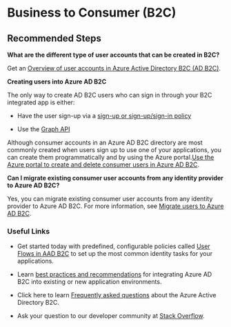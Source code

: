 <properties
  pagetitle="Business to Consumer (B2C)"
  service=""
  resource=""
  ms.author="nishring"
  selfhelptype="Generic"
  supporttopicids="32633306"
  resourcetags=""
  productpesids="16580"
  cloudenvironments="public,fairfax,mooncake,blackforest,ussec,usnat"
  disableclouds=""
  articleid="b396126c-e572-45da-926b-73e9afc48d82"
  ownershipid="AzureIdentity_B2C" />
# Business to Consumer (B2C)

## **Recommended Steps**

**What are the different type of user accounts that can be created in B2C?** 

Get an [Overview of user accounts in Azure Active Directory B2C (AD B2C)](https://docs.microsoft.com/azure/active-directory-b2c/user-overview).

**Creating  users into Azure AD B2C** 

The only way to create AD B2C users who can sign in through your B2C integrated app is either: 

* Have the user sign-up via a [sign-up or sign-up/sign-in policy](https://docs.microsoft.com/azure/active-directory-b2c/user-flow-overview?WT.mc_id=Portal-Microsoft_Azure_Support#create-a-sign-up-policy)  

* Use the [Graph API](https://docs.microsoft.com/azure/active-directory-b2c/manage-user-accounts-graph-api?WT.mc_id=Portal-Microsoft_Azure_Support) 

Although consumer accounts in an Azure AD B2C directory are most commonly created when users sign up to use one of your applications, you can create them programmatically and by using the Azure portal.[Use the Azure portal to create and delete consumer users in Azure AD B2C](https://docs.microsoft.com/azure/active-directory-b2c/manage-users-portal).

**Can I migrate existing consumer user accounts from any identity provider to Azure AD B2C?** 

Yes, you can migrate existing consumer user accounts from any identity provider to Azure AD B2C. For more information, see [Migrate users to Azure AD B2C](https://docs.microsoft.com/azure/active-directory-b2c/user-migration). 

### **Useful Links** 
* Get started today with predefined, configurable policies called [User Flows in AAD B2C](https://docs.microsoft.com/azure/active-directory-b2c/active-directory-b2c-reference-policies) to set up the most common identity tasks for your applications. 

* Learn [best practices and recommendations](https://docs.microsoft.com/azure/active-directory-b2c/best-practices) for integrating Azure AD B2C into existing or new application environments.  

* Click here to learn [Frequently asked questions](https://docs.microsoft.com/azure/active-directory-b2c/active-directory-b2c-faqs) about the Azure Active Directory B2C. 

* Ask your question to our developer community at  [Stack Overflow](http://stackoverflow.com/questions/tagged/azure-ad-b2c).